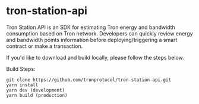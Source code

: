 # tron-station-api
Tron Station API is an SDK for estimating Tron energy and bandwidth consumption based on Tron network. Developers can quickly review energy and bandwidth points information before deploying/triggering a smart contract or make a transaction.

If you'd like to download and build locally, please follow the steps below.

Build Steps:
```
git clone https://github.com/tronprotocol/tron-station-api.git
yarn install
yarn dev (development)
yarn build (production)
```
